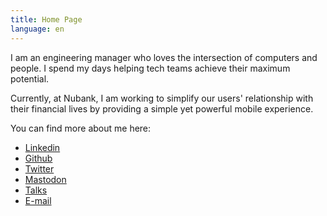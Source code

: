 ```yaml
---
title: Home Page
language: en
---
```


I am an engineering manager who loves the intersection of computers and people. I spend my days helping tech teams achieve their maximum potential.

Currently, at Nubank, I am working to simplify our users' relationship with their financial lives by providing a simple yet powerful mobile experience.

You can find more about me here:

- [Linkedin](https://linkedin.com/in/diegocoxta)
- [Github](https://github.com/diegocoxta)
- [Twitter](https://twitter.com/diegocoxta)
- [Mastodon](https://mastodon.social/@diegocoxta)
- [Talks](/en/tags/talks)
- [E-mail](mailto:diego@diegocosta.me)
